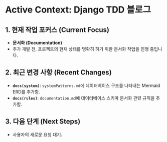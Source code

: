# Active Context: Django TDD 블로그

## 1. 현재 작업 포커스 (Current Focus)

- **문서화 (Documentation)**
- 추가 개발 전, 프로젝트의 현재 상태를 명확히 하기 위한 문서화 작업을 진행 중입니다.

## 2. 최근 변경 사항 (Recent Changes)

- **`docs(system)`**: `systemPatterns.md`에 데이터베이스 구조를 나타내는 Mermaid ERD를 추가함.
- **`docs(rules)`**: `documentation.md`에 데이터베이스 스키마 문서화 관련 규칙을 추가함.

## 3. 다음 단계 (Next Steps)

- 사용자의 새로운 요청 대기.
